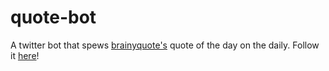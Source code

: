 # quote-bot

A twitter bot that spews [brainyquote's](http://www.brainyquote.com) quote of the day on the daily. Follow it [here](https://twitter.com/quote_bot_)!